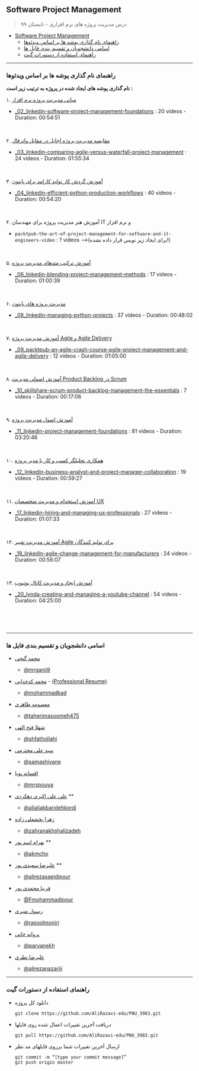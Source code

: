 ## Software Project Management

> درس مدیریت پروژه های نرم افزاری - تابستان ۹۹

- [Software Project Management](#software-project-management)
  * [راهنمای نام گذاری پوشه ها بر اساس ویدئوها](#راهنمای-نام-گذاری-پوشه-ها-بر-اساس-ویدئوها)
  * [اسامی دانشجویان و تقسیم بندی فایل ها](#اسامی-دانشجویان-و-تقسیم-بندی-فایل-ها)
  * [راهنمای استفاده از دستورات گیت](#راهنمای-استفاده-از-دستورات-گیت)

---
### راهنمای نام گذاری پوشه ها بر اساس ویدئوها

**نام گذاری پوشه های ایجاد شده در پروژه به ترتیب زیر است :**

۱. 
[مبانی مدیریت پروژه نرم افزار](https://git.ir/linkedin-software-project-management-foundations/)
- [_02_linkedin-software-project-management-foundations](https://github.com/AliRazavi-edu/PNU_3983/tree/master/SoftwareProjectManagement/_02_linkedin-software-project-management-foundations/en) : 20 videos - Duration: 00:54:51

<br>

۲. [مقایسه مدیریت پروژه اجایل در مقابل واترفال](https://git.ir/linkedin-comparing-agile-versus-waterfall-project-management/)

- [_03_linkedin-comparing-agile-versus-waterfall-project-management](https://github.com/AliRazavi-edu/PNU_3983/tree/master/SoftwareProjectManagement/_03_linkedin-comparing-agile-versus-waterfall-project-management/en) : 24 videos - Duration: 01:55:34

<br>

۳. [آموزش گردش کار تولید کارامد برای پایتون](https://git.ir/linkedin-efficient-python-production-workflows)
- [_04_linkedin-efficient-python-production-workflows](https://github.com/AliRazavi-edu/PNU_3983/tree/master/SoftwareProjectManagement/_04_linkedin-efficient-python-production-workflows) : 40 videos - Duration: 00:54:20

<br>

۴. آموزش هنر مدیریت پروژه برای مهندسان IT و نرم افزار
- `packtpub-the-art-of-project-management-for-software-and-it-engineers-video` : ? videos -->(برای ایجاد زیر نویس قرار داده نشده!)

<br>

۵. [آموزش ترکیب متدهای مدیریت پروژه](https://git.ir/linkedin-blending-project-management-methods)
- [_06_linkedin-blending-project-management-methods](https://github.com/AliRazavi-edu/PNU_3983/tree/master/SoftwareProjectManagement/_06_linkedin-blending-project-management-methods) : 17 videos - Duration: 01:00:39

<br>

۶. [مدیریت پروژه های پایتون](https://git.ir/linkedin-managing-python-projects)
- [_08_linkedin-managing-python-projects](https://github.com/AliRazavi-edu/PNU_3983/tree/master/SoftwareProjectManagement/_08_linkedin-managing-python-projects) : 37 videos - Duration: 00:48:02

<br>

۷. [آموزش مدیریت پروژه Agile و Agile Delivery](https://git.ir/packtpub-an-agile-crash-course-agile-project-management-and-agile-delivery-video)
- [_09_packtpub-an-agile-crash-course-agile-project-management-and-agile-delivery](https://github.com/AliRazavi-edu/PNU_3983/tree/master/SoftwareProjectManagement/_09_packtpub-an-agile-crash-course-agile-project-management-and-agile-delivery) : 12 videos - Duration: 01:05:00

<br>

۸. [آموزش اصولی مدیریت Product Backlog در Scrum](https://git.ir/skillshare-scrum-product-backlog-management-the-essentials)
- [_10_skillshare-scrum-product-backlog-management-the-essentials](https://github.com/AliRazavi-edu/PNU_3983/tree/master/SoftwareProjectManagement/_10_skillshare-scrum-product-backlog-management-the-essentials) : 7 videos - Duration: 00:17:06

<br>

۹. [آموزش اصول مدیریت پروژه](https://git.ir/linkedin-project-management-foundations)
- [_11_linkedin-project-management-foundations](https://github.com/AliRazavi-edu/PNU_3983/tree/master/SoftwareProjectManagement/_11_linkedin-project-management-foundations) : 81 videos - Duration: 03:20:46

<br>

۱۰. [همکاری تحلیلگر کسب و کار با مدیر پروژه](https://git.ir/linkedin-business-analyst-and-project-manager-collaboration)
- [_12_linkedin-business-analyst-and-project-manager-collaboration](https://github.com/AliRazavi-edu/PNU_3983/tree/master/SoftwareProjectManagement/_12_linkedin-business-analyst-and-project-manager-collaboration) : 19 videos - Duration: 00:59:27

<br>

۱۱. [آموزش استخدام و مدیریت متخصصان UX](https://git.ir/linkedin-hiring-and-managing-ux-professionals)
- [_17_linkedin-hiring-and-managing-ux-professionals](https://github.com/AliRazavi-edu/PNU_3983/tree/master/SoftwareProjectManagement/_17_linkedin-hiring-and-managing-ux-professionals) : 27 videos - Duration: 01:07:33

<br>

۱۲. [آموزش مدیریت تغییر Agile برای تولید کنندگان](https://git.ir/linkedin-agile-change-management-for-manufacturers)
- [_19_linkedin-agile-change-management-for-manufacturers](https://github.com/AliRazavi-edu/PNU_3983/tree/master/SoftwareProjectManagement/_19_linkedin-agile-change-management-for-manufacturers) : 24 videos - Duration: 00:56:07

<br>

۱۳. [آموزش ایجاد و مدیریت کانال یوتیوب](https://git.ir/lynda-creating-and-managing-a-youtube-channel)
- [_20_lynda-creating-and-managing-a-youtube-channel](https://github.com/AliRazavi-edu/PNU_3983/tree/master/SoftwareProjectManagement/_20_lynda-creating-and-managing-a-youtube-channel) : 54 videos - Duration: 04:25:00

<br>
<br>
<br>

---
### اسامی دانشجویان و تقسیم بندی فایل ها


+ [محمد گنجی](https://mrganji9.github.io)  
  - [@mrganji9](https://github.com/mrganji9)

+ [محمد کدخدایی](https://mohammadkad.github.io) - [(Professional Resume)](https://mohammadkad.github.io/resume/index.html)
  - [@mohammadkad](https://github.com/mohammadkad)

+ [معصومه طاهری](https://taherimasoomeh475.github.io)  
  -   [@taherimasoomeh475](https://github.com/taherimasoomeh475)

+ [شهلا فتح الهی](https://shfathollahi.github.io)  
  -  [@shfathollahi](https://github.com/shfathollahi)

+ [سید علی محترمی](https://samashiyane.github.io)  
  -  [@samashiyane](https://github.com/samashiyane)

+ [افسانه پویا](https://mrspouya.github.io)   
  -  [@mrspouya](https://github.com/mrspouya)

+ [علی علی اکبری دهکردی](https://alialiakkbaridehkordi.github.io)  **
   - [@alialiakbaridehkordi](https://github.com/alialiakkbaridehkordi)

+ [زهرا بخشعلی زاده](https://zahrabakhshalizadeh.github.io)   
   - [@zahranakhshalizadeh](https://github.com/zahrabakhshalizadeh)

+ [بهرام اسد پور](https://akmcho.github.io)  **
    - [@akmcho](https://github.com/akmcho)

+ [علیرضا سعیدی پور](https://alirezasaeidipour.github.io)  **
    - [@alirezasaeidipour](https://github.com/alirezasaeidipour)

+ [فریبا محمدی پور](https://Fmohammadipour.github.io)
    - [@Fmohammadipour](https://github.com/Fmohammadipour)
    
+ [رسول منیری](https://rasoolmoniri.github.io)
    - [@rasoolmoniri](https://github.com/rasoolmoniri)
    
+ [پروانه خانی](https://parvanekh.github.io)
   - [@parvanekh](https://github.com/parvanekh)
        
 + [علیرضا نظری](https://alirezanazariii.github.io)
    - [@alirezanazariii](https://github.com/alirezanazariii)
                
    
---
### راهنمای استفاده از دستورات گیت

- دانلود کل پروژه

      git clone https://github.com/AliRazavi-edu/PNU_3983.git
  
- دریافت آخرین تغییرات اعمال شده روی فایلها

      git pull https://github.com/AliRazavi-edu/PNU_3983.git

- ارسال آخرین تغییرات شما برروی فایلهای مد نظر

      git commit -m “[type your commit message]”
      git push origin master
